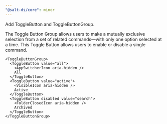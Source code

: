```yaml
---
"@salt-ds/core": minor
---
```


Add ToggleButton and ToggleButtonGroup.

The Toggle Button Group allows users to make a mutually exclusive selection from a set of related commands—with only one option selected at a time.
This Toggle Button allows users to enable or disable a single command.

```tsx
<ToggleButtonGroup>
  <ToggleButton value="all">
    <AppSwitcherIcon aria-hidden />
    All
  </ToggleButton>
  <ToggleButton value="active">
    <VisibleIcon aria-hidden />
    Active
  </ToggleButton>
  <ToggleButton disabled value="search">
    <FolderClosedIcon aria-hidden />
    Archived
  </ToggleButton>
</ToggleButtonGroup>
```
